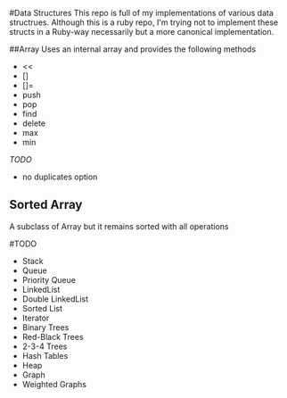 #Data Structures
This repo is full of my implementations of various data structrues. Although this is a ruby repo, I'm trying not to implement these structs in a Ruby-way necessarily but a more canonical implementation.

##Array
Uses an internal array and provides the following methods

- <<
- []
- []=
- push
- pop
- find
- delete
- max
- min

*TODO*

- no duplicates option

## Sorted Array

A subclass of Array but it remains sorted with all operations


#TODO

- Stack
- Queue
- Priority Queue
- LinkedList
- Double LinkedList
- Sorted List
- Iterator
- Binary Trees
- Red-Black Trees
- 2-3-4 Trees
- Hash Tables
- Heap
- Graph
- Weighted Graphs

